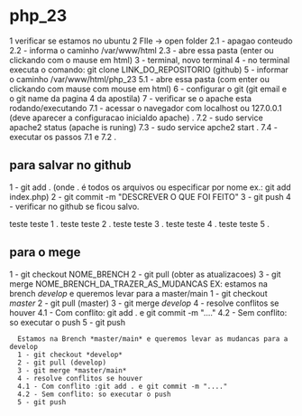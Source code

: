 # php_23
1 verificar se estamos no ubuntu
2 FIle -> open folder
2.1 - apagao conteudo 
2.2 - informa o caminho /var/www/html
2.3 - abre essa pasta (enter ou clickando com o mause em html)
3 - terminal, novo terminal
4 - no terminal executa o comando: git clone LINK_DO_REPOSITORIO (github) 
5 - informar o caminho /var/www/html/php_23
5.1 - abre essa pasta (com enter ou clickando com mause com mouse em html)
6 - configurar o git (git email e o git name da pagina 4 da apostila) 
7 - verificar se  o apache esta rodando/executando
7.1 - acessar o navegador com localhost ou 127.0.0.1 (deve aparecer a configuracao inicialdo apache) .
7.2 - sudo service apache2 status (apache is runing)
7.3 - sudo service apche2 start .
7.4 - executar os passos 7.1 e 7.2 .
 ## para salvar no github
 1 - git add . (onde . é todos os arquivos ou especificar por nome ex.: git add index.php)
 2 - git commit -m "DESCREVER O QUE FOI FEITO"
 3 - git push
 4 - verificar no github se ficou salvo.

teste teste 1 . teste teste 2 .
teste teste 3 . teste teste 4 .
teste teste 5 . 
## para o mege 
1 - git checkout NOME_BRENCH
2 - git pull (obter as atualizacoes)
3 - git merge NOME_BRENCH_DA_TRAZER_AS_MUDANCAS
  EX:
     estamos na brench *develop* e queremos levar para a master/main
      1 - git checkout *master*
      2 - git pull (master)
      3 - git merge *develop*
      4 - resolve conflitos se houver 
      4.1 - Com conflito: git add . e git commit -m "...."
      4.2 - Sem conflito: so executar o push
      5 - git push

      Estamos na Brench *master/main* e queremos levar as mudancas para a develop
      1 - git checkout *develop*
      2 - git pull (develop)
      3 - git merge *master/main*
      4 - resolve conflitos se houver 
      4.1 - Com conflito :git add . e git commit -m "...."
      4.2 - Sem conflito: so executar o push
      5 - git push
          